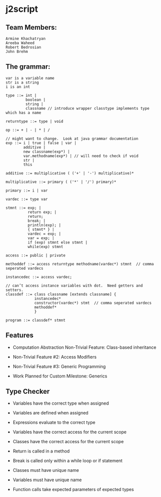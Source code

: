 # j2script

## Team Members:
```
Armine Khachatryan
Areeba Waheed
Robert Bedrosian
John Brehm
```

## The grammar:
```
var is a variable name
str is a string
i is an int

type ::= int | 
         boolean | 
         string | 
         classname // introduce wrapper classtype implements type which has a name

returntype ::= type | void

op ::= + | - | * | /

// might want to change.  Look at java grammar documentation
exp ::= i | true | false | var |
        additive |
        new classname(exp*) |
        var.methodname(exp*) | // will need to check if void
        str |
        this
 
additive ::= multiplicative ( ('+' | '-') multiplicative)*

multiplicative ::= primary ( ('*' | '/') primary)*

primary ::= i | var 
 
vardec ::= type var

stmnt ::= exp; |
	      return exp; |
          return;
          break; |  
          println(exp); |
          { stmnt* } |
          vardec = exp; |
          var = exp; |
          if (exp) stmnt else stmnt |
          while(exp) stmnt
 
access ::= public | private

methoddef ::= access returntype methodname(vardec*) stmnt  // comma seperated vardecs

instancedec ::= access vardec;

// can’t access instance variables with dot.  Need getters and setters.
classdef ::= class classname [extends classname] {
             instancedec*
             constructor(vardec*) stmt  // comma seperated vardecs
             methoddef*
             }

program ::= classdef* stmnt
```

## Features  
- Computation Abstraction Non-Trivial Feature: Class-based inheritance
                        
- Non-Trivial Feature #2: Access Modifiers
                        
- Non-Trivial Feature #3: Generic Programming
                
- Work Planned for Custom Milestone: Generics

## Type Checker
- Variables have the correct type when assigned

- Variables are defined when assigned

- Expressions evaluate to the correct type

- Variables have the correct access for the current scope

- Classes have the correct access for the current scope

- Return is called in a method

- Break is called only within a while loop or if statement

- Classes must have unique name

- Variables must have unique name

- Function calls take expected parameters of expected types